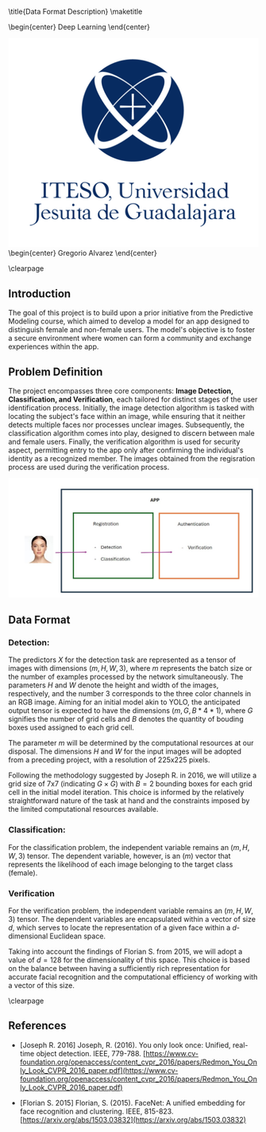 \title{Data Format Description}
\maketitle

\begin{center}
Deep Learning
\end{center}

![](images\ITESO.png)
\begin{center}
Gregorio Alvarez
\end{center}

\clearpage

## Introduction

The goal of this project is to build upon a prior initiative from the Predictive Modeling course, which aimed to develop a model for an app designed to distinguish female and non-female users. The model's objective is to foster a secure environment where women can form a community and exchange experiences within the app.

## Problem Definition

The project encompasses three core components: **Image Detection, Classification, and Verification**, each tailored for distinct stages of the user identification process. Initially, the image detection algorithm is tasked with locating the subject's face within an image, while ensuring that it neither detects multiple faces nor processes unclear images. Subsequently, the classification algorithm comes into play, designed to discern between male and female users. Finally, the verification algorithm is used for security aspect, permitting entry to the app only after confirming the individual's identity as a recognized member.
The images obtained from the regisration process are used during the verification process.

![Diagram illustrating the sequence in which models are integrated within the app for user identification and verification](images/app_diagram_models.jpg)


## Data Format

### Detection:
The predictors $X$ for the detection task are represented as a tensor of images with dimensions $(m, H, W, 3)$, where $m$ represents the batch size or the number of examples processed by the network simultaneously. The parameters $H$ and $W$ denote the height and width of the images, respectively, and the number $3$ corresponds to the three color channels in an RGB image. Aiming for an initial model akin to YOLO, the anticipated output tensor is expected to have the dimensions $(m, G, B * 4 * 1)$, where $G$ signifies the number of grid cells and $B$ denotes the quantity of bouding boxes used assigned to each grid cell.

The parameter $m$ will be determined by the computational resources at our disposal. The dimensions $H$ and $W$ for the input images will be adopted from a preceding project, with a resolution of 225x225 pixels.

Following the methodology suggested by Joseph R. in 2016, we will utilize a grid size of 7x7 (indicating $G \times G$) with $B = 2$ bounding boxes for each grid cell in the initial model iteration. This choice is informed by the relatively straightforward nature of the task at hand and the constraints imposed by the limited computational resources available.

### Classification:
For the classification problem, the independent variable remains an $(m, H, W, 3)$ tensor. The dependent variable, however, is an $(m)$ vector that represents the likelihood of each image belonging to the target class (female).

### Verification
For the verification problem, the independent variable remains an $(m, H, W, 3)$ tensor. The dependent variables are encapsulated within a vector of size $d$, which serves to locate the representation of a given face within a $d$-dimensional Euclidean space.

Taking into account the findings of Florian S. from 2015, we will adopt a value of $d = 128$ for the dimensionality of this space. This choice is based on the balance between having a sufficiently rich representation for accurate facial recognition and the computational efficiency of working with a vector of this size.

\clearpage

## References
- [Joseph R. 2016] Joseph, R. (2016). You only look once: Unified, real-time object detection. IEEE, 779-788. [https://www.cv-foundation.org/openaccess/content_cvpr_2016/papers/Redmon_You_Only_Look_CVPR_2016_paper.pdf](https://www.cv-foundation.org/openaccess/content_cvpr_2016/papers/Redmon_You_Only_Look_CVPR_2016_paper.pdf)

- [Florian S. 2015] Florian, S. (2015). FaceNet: A unified embedding for face recognition and clustering. IEEE, 815-823. [https://arxiv.org/abs/1503.03832](https://arxiv.org/abs/1503.03832)

